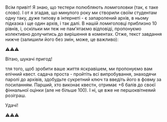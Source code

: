 Всім привіт! Я знаю, що тестери полюбляють ломиголовки (так, є таке слово). І от я згадав, що минулого року ми створили своїм студентам одну таку, дуже типову в інтернеті - є запаролений архів, в ньому підказка і ще один архів, і так далі. В нашій ломиголовці приблизно 10 рівнів, і, оскільки ми теж не пам'ятаємо відповіді, пропонуємо колективно долучитись до вирішення в коментах. Отже, текст завдання нижче (залишили його без змін, може, це важливо):

⚠️⚠️⚠️

Вітаю, шукачі пригод!

тля того, щоб зробити ваше життя яскравішем, ми пропонуємо вам епічний квест.
садача проста - пройтіть всі випробування, знаходячи паролі до архівів, здобудьте сукретний ключ та введіть його в фовму за посиланням.
Парший, хто виконає квестн, отримає +6 балів до своєї фіннальної оцінки (але не більше 100).
І ні, це вже не першоквітнеяий розіграш.

Удачі!

⚠️⚠️⚠️
